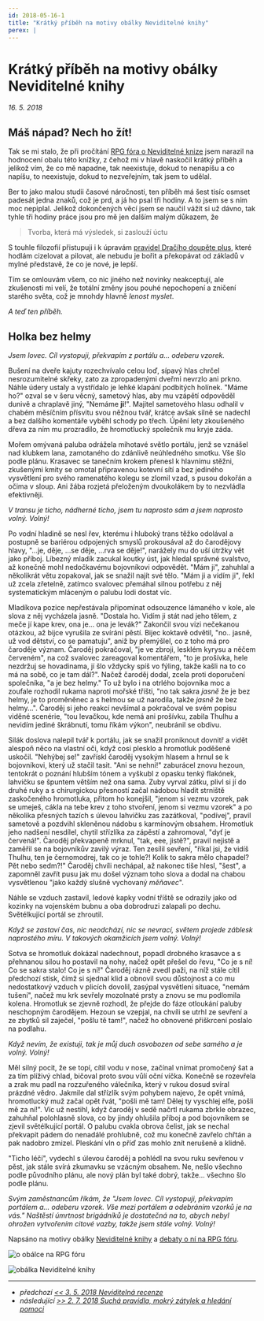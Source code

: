 ```yaml
---
id: 2018-05-16-1
title: "Krátký příběh na motivy obálky Neviditelné knihy"
perex: |
---
```


# Krátký příběh na motivy obálky Neviditelné knihy

*16. 5. 2018*

## Máš nápad? Nech ho žít!
Tak se mi stalo, že při pročítání [RPG fóra o Neviditelné knize](https://rpgforum.cz/forum/viewtopic.php?f=310&t=12812) jsem narazil na hodnocení obalu této knížky, z čehož mi v hlavě naskočil krátký příběh a jelikož vím, že co mě napadne, tak neexistuje, dokud to nenapíšu a co napíšu, to neexistuje, dokud to nezveřejním, tak jsem to udělal.

Ber to jako malou studii časové náročnosti, ten příběh má šest tisíc osmset padesát jedna znaků, což je prd, a já ho psal tři hodiny. A to jsem se s ním moc nepiplal.
Jelikož dokončených věcí jsem se naučil vážit si už dávno, tak tyhle tři hodiny práce jsou pro mě jen dalším malým důkazem, že
> Tvorba, která má výsledek, si zaslouží úctu

S touhle filozofií přistupuji i k úpravám [pravidel Dračího doupěte plus](https://www.drdplus.info), které hodlám cizelovat a pilovat, ale nebudu je bořit a překopávat od základů v mylné představě, že co je nové, je lepší.

Tím se omlouvám všem, co nic jiného než novinky neakceptují, ale zkušenosti mi velí, že totální změny jsou pouhé nepochopení a zničení starého světa, což je mnohdy hlavně *lenost myslet*.

*A teď ten příběh.*

## Holka bez helmy

*Jsem lovec. Cíl vystopuji, překvapím z portálu a... odeberu vzorek.*

Bušení na dveře kajuty rozechvívalo celou loď, sípavý hlas chrčel nesrozumitelné skřeky, zato za zpropadenými dveřmi nevrzlo ani prkno.
Náhle údery ustaly a vystřídalo je lehké klapání podbitých holínek. "Máme ho?" ozval se v šeru věcný, sametový hlas, aby mu vzápětí odpověděl dunivě a chraplavě jiný, "Nemáme **ji**!". Majitel sametového hlasu odhalil v chabém měsíčním přísvitu svou něžnou tvář, krátce avšak silně se nadechl a bez dalšího komentáře vyběhl schody po třech. Úpění lety zkoušeného dřeva za ním mu prozradilo, že hromotlucký společník mu kryje záda.

Mořem omývaná paluba odrážela mihotavé světlo portálu, jenž se vznášel nad klubkem lana, zamotaného do zdánlivě neúhledného smotku. Vše šlo podle plánu.
Krasavec se tanečním krokem přenesl k hlavnímu stěžni, zkušenými kmity se omotal připravenou kotevní sítí a bez jediného vysvětlení pro svého ramenatého kolegu se zlomil vzad, s pusou dokořán a očima v sloup. Ani žába rozjetá přeloženým dvoukolákem by to nezvládla efektivněji.

*V transu je ticho, nádherné ticho, jsem tu naprosto sám a jsem naprosto volný. Volný!*

Po vodní hladině se nesl řev, kterému i hluboký trans těžko odolával a postupně se bariérou odpojených smyslů prokousával až do čarodějovy hlavy, "...je, děje, ...se děje, ...rva se děje!", narážely mu do uší útržky vět jako příboj.
Líbezný mladík zacukal koutky úst, jak hledal správné svalstvo, až konečně mohl nedočkavému bojovníkovi odpovědět. "Mám ji", zahuhlal a několikrát větu zopakoval, jak se snažil najít své tělo. "Mám ji a vidím ji", řekl už zcela zřetelně, zatímco svalovec přemáhal silnou potřebu z něj systematickým mláceným o palubu lodi dostat víc.

Mladíkova pozice nepřestávala připomínat odsouzence lámaného v kole, ale slova z něj vycházela jasně. "Dostala ho. Vidím ji stát nad jeho tělem, z meče jí kape krev, ona je... ona je levák?" Zakončil svou vizi nečekanou otázkou, až bijce vyrušila ze svírání pěstí. Bijec koktavě odvětil, "no.. jasně, už vod dětství, co se pamatuju", aniž by přemýšlel, co z toho má pro čaroděje význam. Čaroděj pokračoval, "je ve zbroji, lesklém kyrysu a něčem červeném", na což svalovec zareagoval komentářem, "to je prošívka, hele nezdržuj se hovadinama, jí šlo vždycky spíš vo fýling, takže kašli na to co má na sobě, co je tam dál?". Načež čaroděj dodal, zcela proti doporučení společníka, "a je bez helmy." To už bylo i na otrlého bojovníka moc a zoufale rozhodil rukama naproti mořské tříšti, "no tak sakra *jasně* že je bez helmy, je to proměněnec a s helmou se už narodila, takže *jasně* že bez helmy...". Čaroděj si jeho reakcí nevšímal a pokračoval ve svém popisu viděné scenérie, "tou levačkou, kde nemá ani prošívku, zabila Thulhu a nevidím jediné škrábnutí, tomu říkám výkon", neubránil se obdivu.

Silák doslova nalepil tvář k portálu, jak se snažil proniknout dovnitř a vidět alespoň něco na vlastní oči, když cosi plesklo a hromotluk poděšeně uskočil. "Nehýbej se!" zavřískl čaroděj vysokým hlasem a hrnul se k bojovníkovi, který už stačil tasit. "Ani se nehni!" zaburácel znovu hezoun, tentokrát o poznání hlubším tónem a vyškubl z opasku tenký flakónek, lahvičku se špuntem větším než ona sama. Zuby vyrval zátku, plivl si jí do druhé ruky a s chirurgickou přesností začal nádobou hladit strniště zaskočeného hromotluka, přitom ho konejšil, "jenom si vezmu vzorek, pak se umeješ, cákla na tebe krev z toho stvoření, jenom si vezmu vzorek" a po několika přesných tazích s úlevou lahvičku zas zazátkoval, "podívej", pravil sametově a pozdvihl skleněnou nádobu s karmínovým obsahem. Hromotluk jeho nadšení nesdílel, chytil střízlíka za zápěstí a zahromoval, "dyť je červená!". Čaroděj překvapeně mrknul, "tak, eee, jistě?", pravil nejistě a zaměřil se na bojovníkův zavilý výraz. Ten zesílil sevření, "říkal jsi, že vidíš Thulhu, ten je černomodrej, tak co je tohle?! Kolik to sakra mělo chapadel? Pět nebo sedm?!" Čaroděj chvíli nechápal, až nakonec tiše hlesl, "šest", a zapomněl zavřít pusu jak mu došel význam toho slova a dodal na chabou vysvětlenou "jako každý slušně vychovaný *měňavec*".

Náhle se vzduch zastavil, ledové kapky vodní tříště se odrazily jako od kozinky na vojenském bubnu a oba dobrodruzi zalapali po dechu. Světélkující portál se zhroutil.

*Když se zastaví čas, nic neodchází, nic se nevrací, světem projede záblesk naprostého míru. V takových okamžicích jsem volný. Volný!*

Sotva se hromotluk dokázal nadechnout, popadl drobného krasavce a s přehnanou silou ho postavil na nohy, načež opět přešel do řevu, "Co je s ní! Co se sakra stalo! Co je s ní!" Čaroděj rázně zvedl paži, na níž stále cítil předchozí stisk, čímž si sjednal klid a obnovil svou důstojnost a co mu nedostatkový vzduch v plicích dovolil, zasýpal vysvětlení situace, "nemám tušení", načež mu krk sevřely mozolnaté prsty a znovu se mu podlomila kolena. Hromotluk se zjevně rozhodl, že přejde do fáze otloukání paluby neschopným čarodějem.
Hezoun se vzepjal, na chvíli se utrhl ze sevření a ze zbytků sil zaječel, "pošlu tě tam!", načež ho obnovené přiškrcení poslalo na podlahu.

*Když nevím, že existuji, tak je můj duch osvobozen od sebe samého a je volný. Volný!*

Měl silný pocit, že se topí, cítil vodu v nose, začínal vnímat promočený šat a za tím plíživý chlad, bičoval proto svou vůlí oční víčka. Konečně se rozevřela a zrak mu padl na rozzuřeného válečníka, který v rukou dosud svíral prázdné vědro.
Jakmile dal střízlík svým pohybem najevo, že opět vnímá, hromotlucký muž začal opět řvát, "pošli mě tam! Dělej ty vyschlej elfe, pošli mě za ní!". Víc už nestihl, když čaroděj v sedě načrtl rukama zbrkle obrazec, zahuhňal polohlasně slova, co by jindy ohlušila příboj a pod bojovníkem se zjevil světélkující portál. O palubu cvakla obrova čelist, jak se nechal překvapit pádem do nenadálé prohlubně, což mu konečně zavřelo chřtán a pak nadobro zmizel. Pleskání vln o příď zas mohlo znít nerušeně a klidně.

"Ticho léčí", vydechl s úlevou čaroděj a pohlédl na svou ruku sevřenou v pěst, jak stále svírá zkumavku se vzácným obsahem. Ne, nešlo všechno podle původního plánu, ale nový plán byl také dobrý, takže... všechno šlo podle plánu.

*Svým zaměstnancům říkám, že "Jsem lovec. Cíl vystopuji, překvapím portálem a... odeberu vzorek. Vše mezi portálem a odebráním vzorků je na vás."
Naštěstí úmrtnost brigádníků je dostatečná na to, abych nebyl ohrožen vytvořením citové vazby, takže jsem stále volný. Volný!*

Napsáno na motivy obálky [Neviditelné knihy](http://neviditelnakniha.cz) a [debaty o ní na RPG fóru](https://rpgforum.cz/forum/viewtopic.php?f=310&t=12812&hilit=neviditeln%C3%A1+kniha&start=225).

![o obálce na RPG fóru](/images/holka_bez_helmy_rpg_forum.png "o obálce na RPG fóru")

![obálka Neviditelné knihy](https://www.fantasyobchod.cz/image/cache/neviditelna-kniha-neklidny-tauril-33121-0-1000x1000.jpg "obálka Neviditelné knihy")

---

- *předchozí [<< 3. 5. 2018 Neviditelná recenze](2018-05-03-neviditelna_recenze.md)*
- *následující [>> 2. 7. 2018 Suchá pravidla, mokrý zátylek a hledání pomoci](2018-07-02-sucha_pravidla_mokry_zatylek_a_hledani_pomoci.md)*